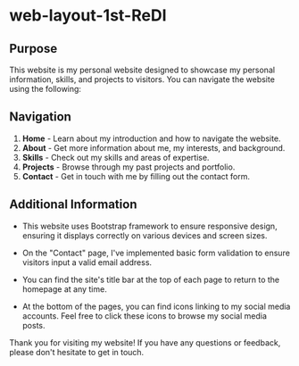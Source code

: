 # web-layout-1st-ReDI


## Purpose

This website is my personal website designed to showcase my personal information, skills, and projects to visitors. You can navigate the website using the following:

## Navigation

1. **Home** - Learn about my introduction and how to navigate the website.
2. **About** - Get more information about me, my interests, and background.
3. **Skills** - Check out my skills and areas of expertise.
4. **Projects** - Browse through my past projects and portfolio.
5. **Contact** - Get in touch with me by filling out the contact form.

## Additional Information

- This website uses Bootstrap framework to ensure responsive design, ensuring it displays correctly on various devices and screen sizes.

- On the "Contact" page, I've implemented basic form validation to ensure visitors input a valid email address.

- You can find the site's title bar at the top of each page to return to the homepage at any time.

- At the bottom of the pages, you can find icons linking to my social media accounts. Feel free to click these icons to browse my social media posts.

Thank you for visiting my website! If you have any questions or feedback, please don't hesitate to get in touch.
